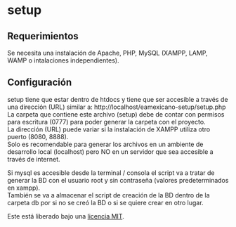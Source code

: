 setup
======

Requerimientos
--------------

Se necesita una instalación de Apache, PHP, MySQL (XAMPP, LAMP, WAMP o intalaciones independientes).

Configuración
--------------

setup tiene que estar dentro de htdocs y tiene que ser accesible a través de una dirección (URL) similar a: http://localhost/eamexicano-setup/setup.php  
La carpeta que contiene este archivo (setup) debe de contar con permisos para escritura (0777) para poder generar la carpeta con el proyecto.  
La dirección (URL) puede variar si la instalación de XAMPP utiliza otro puerto (8080, 8888).   
Solo es recomendable para generar los archivos en un ambiente de desarrollo local (localhost) pero NO en un servidor que sea accesible a través de internet.

Si mysql es accesible desde la terminal / consola el script va a tratar de generar la BD con el usuario root y sin contraseña (valores predeterminados en xampp).  
También se va a almacenar el script de creación de la BD dentro de la carpeta db por si no se creó la BD o si se quiere crear en otro lugar.  

Este está liberado bajo una <a href='http://www.opensource.org/licenses/MIT' target='_blank'>licencia MIT</a>.